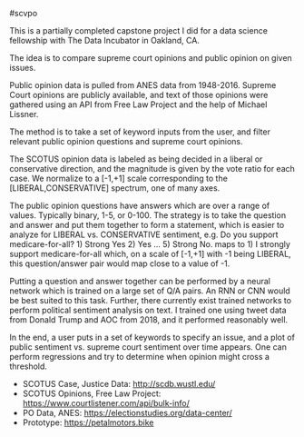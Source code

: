 #scvpo

This is a partially completed capstone project I did for a data science fellowship
with The Data Incubator in Oakland, CA.

The idea is to compare supreme court opinions and public opinion on given issues.

Public opinion data is pulled from ANES data from 1948-2016. Supreme Court opinions
are publicly available, and text of those opinions were gathered using an API from
Free Law Project and the help of Michael Lissner.

The method is to take a set of keyword inputs from the user, and filter relevant
public opinion questions and supreme court opinions.

The SCOTUS opinion data is labeled as being decided in a liberal or conservative direction,
and the magnitude is given by the vote ratio for each case. We normalize to a [-1,+1]
scale corresponding to the [LIBERAL,CONSERVATIVE] spectrum, one of many axes.

The public opinion questions have answers which are over a range of values. Typically
binary, 1-5, or 0-100. The strategy is to take the question and answer and put them
together to form a statement, which is easier to analyze for LIBERAL vs. CONSERVATIVE
sentiment, e.g. Do you support medicare-for-all? 1) Strong Yes 2) Yes ... 5) Strong No.
maps to 1) I strongly support medicare-for-all which, on a scale of [-1,+1] with -1 being
LIBERAL, this question/answer pair would map close to a value of -1.

Putting a question and answer together can be performed by a neural network which is trained
on a large set of Q/A pairs. An RNN or CNN would be best suited to this task. Further, there
currently exist trained networks to perform political sentiment analysis on text. I trained
one using tweet data from Donald Trump and AOC from 2018, and it performed reasonably well.

In the end, a user puts in a set of keywords to specify an issue, and a plot of public sentiment
vs. supreme court sentiment over time appears. One can perform regressions and try to determine when
opinion might cross a threshold.

- SCOTUS Case, Justice Data: http://scdb.wustl.edu/
- SCOTUS Opinions, Free Law Project: https://www.courtlistener.com/api/bulk-info/
- PO Data, ANES: https://electionstudies.org/data-center/
- Prototype: https://petalmotors.bike
